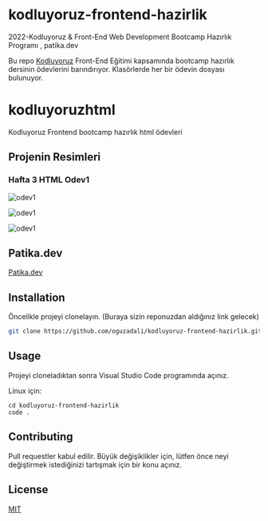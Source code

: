 # kodluyoruz-frontend-hazirlik
2022-Kodluyoruz &amp; Front-End Web Development Bootcamp Hazırlık Programı , patika.dev

Bu repo [Kodluyoruz](https://www.kodluyoruz.org) Front-End Eğitimi kapsamında bootcamp hazırlık dersinin ödevlerini barındırıyor. Klasörlerde her bir ödevin dosyası bulunuyor.

# kodluyoruzhtml
Kodluyoruz Frontend bootcamp hazırlık html ödevleri


## Projenin Resimleri

### Hafta 3 HTML Odev1
![odev1](https://user-images.githubusercontent.com/67098980/168477534-bec118d7-07f5-41a7-8d62-4e73c7d716d2.png)

![odev1](https://user-images.githubusercontent.com/67098980/168477563-f04a561c-8c65-4f0e-8ff4-c0e0f8076892.png)

![odev1](https://user-images.githubusercontent.com/67098980/168477571-8e32c45a-adff-4987-b8c6-7942bac12963.png)


## Patika.dev
[Patika.dev](www.patika.dev)

## Installation

Öncelikle projeyi clonelayın. (Buraya sizin reponuzdan aldığınız link gelecek)

```bash
git clone https://github.com/oguzadali/kodluyoruz-frontend-hazirlik.git
```

## Usage

Projeyi cloneladıktan sonra Visual Studio Code programında açınız.

Linux için:
```linux
cd kodluyoruz-frontend-hazirlik
code .
```

## Contributing
Pull requestler kabul edilir. Büyük değişiklikler için, lütfen önce neyi değiştirmek istediğinizi tartışmak için bir konu açınız.


## License
[MIT](https://choosealicense.com/licenses/mit/)

